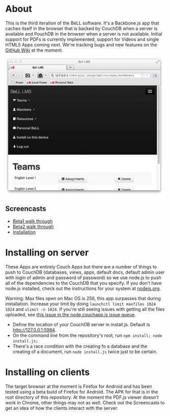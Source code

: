 # About
This is the third iteration of the BeLL software. It's a Backbone.js app that caches itself in the browser that is backed by CouchDB when a server is available and PouchDB in the browser when a server is not available. Initial support for PDFs is currently implemented, support for Videos and single HTML5 Apps coming next.  We're tracking bugs and new features on the [GitHub Wiki](https://github.com/open-learning-exchange/BeLL-Apps/wiki/@todo's) at the moment.

![Screenshot of BeLL LMS, one of many BeLL Apps](docs/screenshot.png)

## Screencasts
- [Beta1 walk through](http://www.youtube.com/watch?v=NeGSljQMQ1M)
- [Beta2 walk through](http://youtu.be/czPf-nZ5A_M)
- [Installation](http://www.youtube.com/watch?v=ZFAnAmv48BQ)


# Installing on server
These Apps are entirely Couch Apps but there are a number of things to push to CouchDB (databases, views, apps, default docs, default admin user with login of admin and password of password) so we use node.js to push all of the dependencies to the CouchDB that you specify. If you don't have node.js installed, check out the instructions for your system at [nodejs.org](http://nodejs.org).

Warning: Max files open on Mac OS is 256, this app surpasses that during installation. Increase your limit by doing `launchctl limit maxfiles 1024 1024` and `ulimit -n 1024`. If you're still seeing issues with getting all the files uploaded, see [this issue in the node.couchapp.js issue queue](https://github.com/mikeal/node.couchapp.js/issues/59).

- Define the location of your CouchDB server in install.js. Default is http://127.0.0.1:5984.
- On the command line from the repository's root, run `npm install; node install.js;`
- There's a race condition with the creating fo a database and the creating of a document, run `node install.js` twice just to be certain.


# Installing on clients

The target browser at the moment is Firefox for Android and has been tested using a beta build of Firefox for Android. The APK for that is in the root directory of this repository. At the moment the PDF.js viewer doesn't work in Chrome, other things may not as well. Check out the Screencasts to get an idea of how the clients interact with the server.

